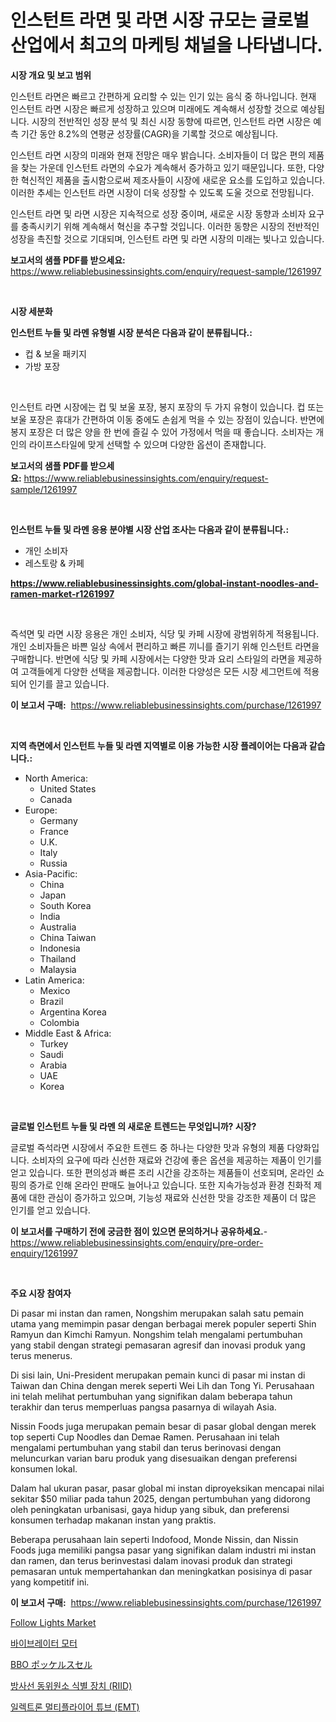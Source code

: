 <p><h1>인스턴트 라면 및 라면 시장 규모는 글로벌 산업에서 최고의 마케팅 채널을 나타냅니다.</h1></p><p><strong>시장 개요 및 보고 범위</strong></p>
<p><p>인스턴트 라면은 빠르고 간편하게 요리할 수 있는 인기 있는 음식 중 하나입니다. 현재 인스턴트 라면 시장은 빠르게 성장하고 있으며 미래에도 계속해서 성장할 것으로 예상됩니다. 시장의 전반적인 성장 분석 및 최신 시장 동향에 따르면, 인스턴트 라면 시장은 예측 기간 동안 8.2%의 연평균 성장률(CAGR)을 기록할 것으로 예상됩니다.</p><p>인스턴트 라면 시장의 미래와 현재 전망은 매우 밝습니다. 소비자들이 더 많은 편의 제품을 찾는 가운데 인스턴트 라면의 수요가 계속해서 증가하고 있기 때문입니다. 또한, 다양한 혁신적인 제품을 출시함으로써 제조사들이 시장에 새로운 요소를 도입하고 있습니다. 이러한 추세는 인스턴트 라면 시장이 더욱 성장할 수 있도록 도울 것으로 전망됩니다.</p><p>인스턴트 라면 및 라면 시장은 지속적으로 성장 중이며, 새로운 시장 동향과 소비자 요구를 충족시키기 위해 계속해서 혁신을 추구할 것입니다. 이러한 동향은 시장의 전반적인 성장을 촉진할 것으로 기대되며, 인스턴트 라면 및 라면 시장의 미래는 빛나고 있습니다.</p></p>
<p><strong>보고서의 샘플 PDF를 받으세요:</strong> <a href="https://www.reliablebusinessinsights.com/enquiry/request-sample/1261997">https://www.reliablebusinessinsights.com/enquiry/request-sample/1261997</a></p>
<p>&nbsp;</p>
<p><strong>시장 세분화</strong></p>
<p><strong>인스턴트 누들 및 라멘 유형별 시장 분석은 다음과 같이 분류됩니다.:</strong></p>
<p><ul><li>컵 & 보울 패키지</li><li>가방 포장</li></ul></p>
<p>&nbsp;</p>
<p><p>인스턴트 라면 시장에는 컵 및 보울 포장, 봉지 포장의 두 가지 유형이 있습니다. 컵 또는 보울 포장은 휴대가 간편하여 이동 중에도 손쉽게 먹을 수 있는 장점이 있습니다. 반면에 봉지 포장은 더 많은 양을 한 번에 즐길 수 있어 가정에서 먹을 때 좋습니다. 소비자는 개인의 라이프스타일에 맞게 선택할 수 있으며 다양한 옵션이 존재합니다.</p></p>
<p><strong>보고서의 샘플 PDF를 받으세요:</strong>&nbsp;<a href="https://www.reliablebusinessinsights.com/enquiry/request-sample/1261997">https://www.reliablebusinessinsights.com/enquiry/request-sample/1261997</a></p>
<p>&nbsp;</p>
<p><strong> 인스턴트 누들 및 라멘 응용 분야별 시장 산업 조사는 다음과 같이 분류됩니다.:</strong></p>
<p><ul><li>개인 소비자</li><li>레스토랑 & 카페</li></ul></p>
<p><strong><a href="https://www.reliablebusinessinsights.com/global-instant-noodles-and-ramen-market-r1261997">https://www.reliablebusinessinsights.com/global-instant-noodles-and-ramen-market-r1261997</a></strong></p>
<p>&nbsp;</p>
<p><p>즉석면 및 라면 시장 응용은 개인 소비자, 식당 및 카페 시장에 광범위하게 적용됩니다. 개인 소비자들은 바쁜 일상 속에서 편리하고 빠른 끼니를 즐기기 위해 인스턴트 라면을 구매합니다. 반면에 식당 및 카페 시장에서는 다양한 맛과 요리 스타일의 라면을 제공하여 고객들에게 다양한 선택을 제공합니다. 이러한 다양성은 모든 시장 세그먼트에 적용되어 인기를 끌고 있습니다.</p></p>
<p><strong>이 보고서 구매:</strong>&nbsp; <a href="https://www.reliablebusinessinsights.com/purchase/1261997">https://www.reliablebusinessinsights.com/purchase/1261997</a></p>
<p>&nbsp;</p>
<p><strong>지역 측면에서 인스턴트 누들 및 라멘 지역별로 이용 가능한 시장 플레이어는 다음과 같습니다.:</strong></p>
<p><ul>
    <li>
        North America:
        <ul>
            <li>United States</li>
            <li>Canada</li>
        </ul>
    </li>
    <li>
        Europe:
        <ul>
            <li>Germany</li>
            <li>France</li>
            <li>U.K.</li>
            <li>Italy</li>
            <li>Russia</li>
        </ul>
    </li>
    <li>
        Asia-Pacific:
        <ul>
            <li>China</li>
            <li>Japan</li>
            <li>South Korea</li>
            <li>India</li>
            <li>Australia</li>
            <li>China Taiwan</li>
            <li>Indonesia</li>
            <li>Thailand</li>
            <li>Malaysia</li>
        </ul>
    </li>
    <li>
        Latin America:
        <ul>
            <li>Mexico</li>
            <li>Brazil</li>
            <li>Argentina Korea</li>
            <li>Colombia</li>
        </ul>
    </li>
    <li>
        Middle East & Africa:
        <ul>
            <li>Turkey</li>
            <li>Saudi</li>
            <li>Arabia</li>
            <li>UAE</li>
            <li>Korea</li>
        </ul>
    </li>
    </ul></p>
<p>&nbsp;</p>
<p><strong>글로벌 인스턴트 누들 및 라멘 의 새로운 트렌드는 무엇입니까? 시장?</strong></p>
<p><p>글로벌 즉석라면 시장에서 주요한 트렌드 중 하나는 다양한 맛과 유형의 제품 다양화입니다. 소비자의 요구에 따라 신선한 재료와 건강에 좋은 옵션을 제공하는 제품이 인기를 얻고 있습니다. 또한 편의성과 빠른 조리 시간을 강조하는 제품들이 선호되며, 온라인 쇼핑의 증가로 인해 온라인 판매도 늘어나고 있습니다. 또한 지속가능성과 환경 친화적 제품에 대한 관심이 증가하고 있으며, 기능성 재료와 신선한 맛을 강조한 제품이 더 많은 인기를 얻고 있습니다.</p></p>
<p><strong>이 보고서를 구매하기 전에 궁금한 점이 있으면 문의하거나 공유하세요.</strong>- <a href="https://www.reliablebusinessinsights.com/enquiry/pre-order-enquiry/1261997">https://www.reliablebusinessinsights.com/enquiry/pre-order-enquiry/1261997</a></p>
<p>&nbsp;</p>
<p><strong>주요 시장 참여자</strong></p>
<p><p>Di pasar mi instan dan ramen, Nongshim merupakan salah satu pemain utama yang memimpin pasar dengan berbagai merek populer seperti Shin Ramyun dan Kimchi Ramyun. Nongshim telah mengalami pertumbuhan yang stabil dengan strategi pemasaran agresif dan inovasi produk yang terus menerus.</p><p>Di sisi lain, Uni-President merupakan pemain kunci di pasar mi instan di Taiwan dan China dengan merek seperti Wei Lih dan Tong Yi. Perusahaan ini telah melihat pertumbuhan yang signifikan dalam beberapa tahun terakhir dan terus memperluas pangsa pasarnya di wilayah Asia.</p><p>Nissin Foods juga merupakan pemain besar di pasar global dengan merek top seperti Cup Noodles dan Demae Ramen. Perusahaan ini telah mengalami pertumbuhan yang stabil dan terus berinovasi dengan meluncurkan varian baru produk yang disesuaikan dengan preferensi konsumen lokal.</p><p>Dalam hal ukuran pasar, pasar global mi instan diproyeksikan mencapai nilai sekitar $50 miliar pada tahun 2025, dengan pertumbuhan yang didorong oleh peningkatan urbanisasi, gaya hidup yang sibuk, dan preferensi konsumen terhadap makanan instan yang praktis.</p><p>Beberapa perusahaan lain seperti Indofood, Monde Nissin, dan Nissin Foods juga memiliki pangsa pasar yang signifikan dalam industri mi instan dan ramen, dan terus berinvestasi dalam inovasi produk dan strategi pemasaran untuk mempertahankan dan meningkatkan posisinya di pasar yang kompetitif ini.</p></p>
<p><strong>이 보고서 구매:</strong>&nbsp;&nbsp;<a href="https://www.reliablebusinessinsights.com/purchase/1261997">https://www.reliablebusinessinsights.com/purchase/1261997</a></p>
<p><p><a href="https://issuu.com/reportprime-2/docs/follow-lights-market-size-2030.pptx">Follow Lights Market</a></p><p><a href="https://medium.com/@sherlock567567/%EC%A7%84%EB%8F%99-%EB%AA%A8%ED%84%B0-%EC%8B%9C%EC%9E%A5-%EC%84%B1%EA%B3%B5%EC%A0%81%EC%9D%B8-%EB%B9%84%EC%A6%88%EB%8B%88%EC%8A%A4-%EC%A0%84%EB%9E%B5%EC%9D%98-%EC%97%B4%EC%87%A0-2031%EB%85%84%EA%B9%8C%EC%A7%80-%EC%98%88%EC%B8%A1-9243edd7a2c2">바이브레이터 모터</a></p><p><a href="https://medium.com/@demarcuskuhlman/bbo%E3%83%9D%E3%83%83%E3%82%B1%E3%83%AB%E3%82%B9%E3%82%BB%E3%83%AB%E5%B8%82%E5%A0%B4%E8%AA%BF%E6%9F%BB%E3%83%AC%E3%83%9D%E3%83%BC%E3%83%88-%E3%81%9D%E3%81%AE%E6%AD%B4%E5%8F%B2%E3%81%A8%E4%BA%88%E6%B8%AC2024%E5%B9%B4%E3%81%8B%E3%82%892031%E5%B9%B4%E3%81%BE%E3%81%A7-df075645d7cb">BBO ポッケルスセル</a></p><p><a href="https://github.com/vsr06p4p49/Market-Research-Report-List-2/blob/main/103031991926.md">방사선 동위원소 식별 장치 (RIID)</a></p><p><a href="https://github.com/Penelolack456456/Market-Research-Report-List-1/blob/main/808432391927.md">일렉트론 멀티플라이어 튜브 (EMT)</a></p></p>
